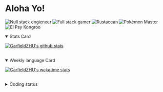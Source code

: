 # Aloha Yo!

![Null stack engieneer](https://img.shields.io/badge/-Null_stack_engineer-a890f0)
![Full stack gamer](https://img.shields.io/badge/-Full_stack_gamer-f08030)
![Rustacean](https://img.shields.io/badge/-Rustacean-f7c000)
![Pokémon Master](https://img.shields.io/badge/-Pokémon_Master-78c850)
![El Psy Kongroo](https://img.shields.io/badge/-El_Psy_Kongroo-6890f0)


<details open>
<summary>Stats Card</summary>
 
[![GarfieldZHU's github stats](https://github-readme-stats.vercel.app/api?username=GarfieldZHU&show_icons=true&theme=tokyonight)](https://github.com/anuraghazra/github-readme-stats)
 
</details>

<br/>

<details open>
<summary>Weekly language Card</summary>
 
[![GarfieldZHU's wakatime stats](https://github-readme-stats.vercel.app/api/wakatime?username=AlohaYo&theme=nightowl&layout=compact)](https://github.com/GarfieldZHU/GarfieldZHU)


<br/>

</details>

<details>

<summary>Coding status</summary>

<br/>

<!--START_SECTION:waka-->
**🐱 My Github Data** 

> 🏆 176 Contributions in the Year 2021
 > 
> 📦 472.8 kB Used in Github's Storage 
 > 
> 🚫 Not Opted to Hire
 > 
> 📜 54 Public Repositories 
 > 
> 🔑 32 Private Repositories  
 > 
**I'm a Night 🦉** 

```text
🌞 Morning    71 commits     ███░░░░░░░░░░░░░░░░░░░░░░   14.55% 
🌆 Daytime    134 commits    ██████░░░░░░░░░░░░░░░░░░░   27.46% 
🌃 Evening    181 commits    █████████░░░░░░░░░░░░░░░░   37.09% 
🌙 Night      102 commits    █████░░░░░░░░░░░░░░░░░░░░   20.9%

```


📊 **This Week I Spent My Time On** 

```text
💬 Programming Languages: 
TypeScript               19 hrs 45 mins      ██████████████████░░░░░░░   73.11% 
Rust                     4 hrs 36 mins       ████░░░░░░░░░░░░░░░░░░░░░   17.06% 
SCSS                     1 hr 21 mins        █░░░░░░░░░░░░░░░░░░░░░░░░   5.05% 
JSON                     37 mins             ░░░░░░░░░░░░░░░░░░░░░░░░░   2.3% 
TOML                     12 mins             ░░░░░░░░░░░░░░░░░░░░░░░░░   0.76%

🔥 Editors: 
VS Code                  26 hrs 51 mins      ████████████████████████░   99.43% 
IntelliJ                 9 mins              ░░░░░░░░░░░░░░░░░░░░░░░░░   0.57%

💻 Operating System: 
Mac                      22 hrs 2 mins       ████████████████████░░░░░   81.61% 
Windows                  4 hrs 58 mins       ████░░░░░░░░░░░░░░░░░░░░░   18.39%

```


<!--END_SECTION:waka-->

</details>
